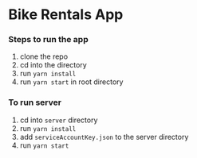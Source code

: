 # Bike Rentals App

### Steps to run the app
1. clone the repo
2. cd into the directory
3. run `yarn install`
4. run `yarn start` in root directory

### To run server

1. cd into `server` directory
2. run `yarn install`
3. add `serviceAccountKey.json` to the server directory
4. run `yarn start`

